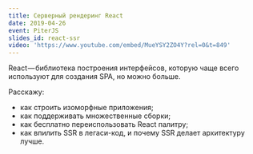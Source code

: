 ```yaml
---
title: Серверный рендеринг React
date: 2019-04-26
event: PiterJS
slides_id: react-ssr
video: 'https://www.youtube.com/embed/MueYSY2ZO4Y?rel=0&t=849'
---
```

React — библиотека построения интерфейсов, которую чаще всего используют для создания SPA, но можно больше.

Расскажу:

- как строить изоморфные приложения;
- как поддерживать множественные сборки;
- как бесплатно переиспользовать React палитру;
- как впилить SSR в легаси-код, и почему SSR делает архитектуру лучше.
